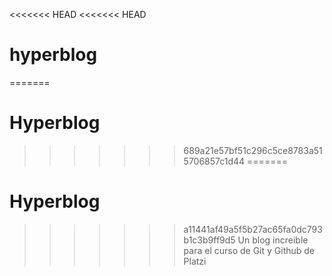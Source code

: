 <<<<<<< HEAD
<<<<<<< HEAD
# hyperblog
=======
# Hyperblog
>>>>>>> 689a21e57bf51c296c5ce8783a515706857c1d44
=======
# Hyperblog
>>>>>>> a11441af49a5f5b27ac65fa0dc793b1c3b9ff9d5
Un blog increible para el curso de Git y Github de Platzi
